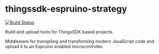 # thingssdk-espruino-strategy

[![Build Status](https://travis-ci.org/thingsSDK/thingssdk-espruino-strategy.svg?branch=master)](https://travis-ci.org/thingsSDK/thingssdk-espruino-strategy) 

Build and upload tools for ThingsSDK based projects.

Middleware for transpiling and transforming modern JavaScript code and upload it to an Espruino enabled microcontroller.
